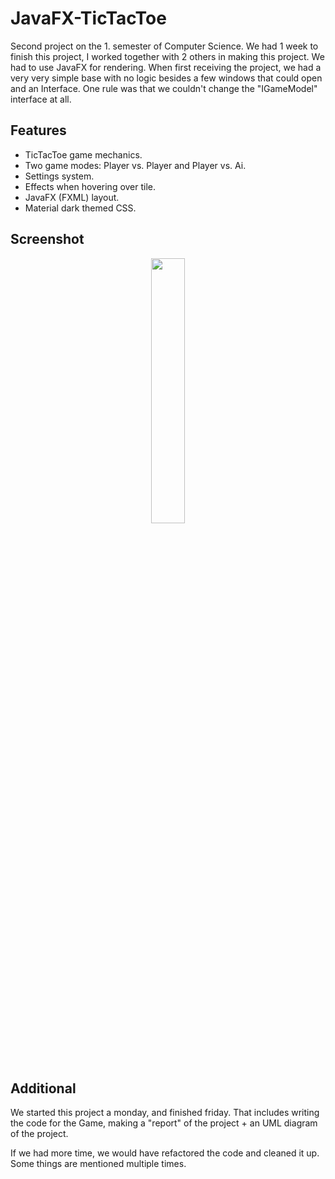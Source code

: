 # JavaFX-TicTacToe
Second project on the 1. semester of Computer Science. We had 1 week to finish this project, I worked together with 2 others in making this project. We had to use JavaFX for rendering. 
When first receiving the project, we had a very very simple base with no logic besides a few windows that could open and an Interface.
One rule was that we couldn't change the "IGameModel" interface at all.

## Features

- TicTacToe game mechanics.
- Two game modes: Player vs. Player and Player vs. Ai.
- Settings system.
- Effects when hovering over tile.
- JavaFX (FXML) layout.
- Material dark themed CSS.

## Screenshot
<p align="center" width="100%">
    <img width="33%" src="https://i.imgur.com/bTOSFlQ.png">
</p>

## Additional

We started this project a monday, and finished friday. That includes writing the code for the Game, making a "report" of the project + an UML diagram of the project.

If we had more time, we would have refactored the code and cleaned it up. Some things are mentioned multiple times.
